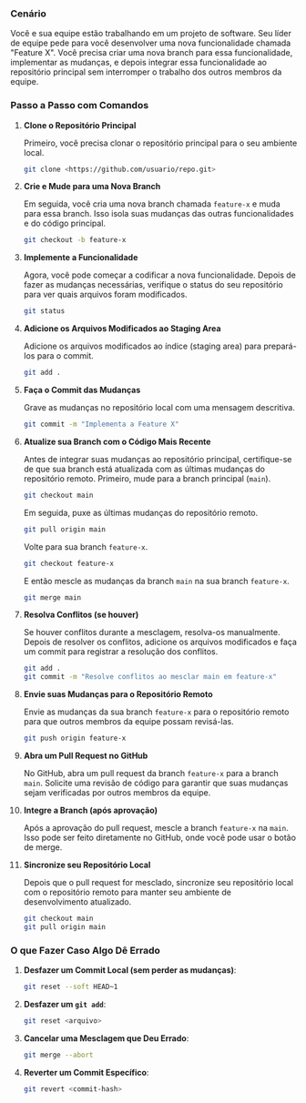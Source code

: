 ### Cenário

Você e sua equipe estão trabalhando em um projeto de software. Seu líder de equipe pede para você desenvolver uma nova funcionalidade chamada "Feature X". Você precisa criar uma nova branch para essa funcionalidade, implementar as mudanças, e depois integrar essa funcionalidade ao repositório principal sem interromper o trabalho dos outros membros da equipe.

### Passo a Passo com Comandos

1. **Clone o Repositório Principal**
    
    Primeiro, você precisa clonar o repositório principal para o seu ambiente local.
    
    ```bash
    git clone <https://github.com/usuario/repo.git>
    
    ```
    
2. **Crie e Mude para uma Nova Branch**
    
    Em seguida, você cria uma nova branch chamada `feature-x` e muda para essa branch. Isso isola suas mudanças das outras funcionalidades e do código principal.
    
    ```bash
    git checkout -b feature-x
    
    ```
    
3. **Implemente a Funcionalidade**
    
    Agora, você pode começar a codificar a nova funcionalidade. Depois de fazer as mudanças necessárias, verifique o status do seu repositório para ver quais arquivos foram modificados.
    
    ```bash
    git status
    
    ```
    
4. **Adicione os Arquivos Modificados ao Staging Area**
    
    Adicione os arquivos modificados ao índice (staging area) para prepará-los para o commit.
    
    ```bash
    git add .
    
    ```
    
5. **Faça o Commit das Mudanças**
    
    Grave as mudanças no repositório local com uma mensagem descritiva.
    
    ```bash
    git commit -m "Implementa a Feature X"
    
    ```
    
6. **Atualize sua Branch com o Código Mais Recente**
    
    Antes de integrar suas mudanças ao repositório principal, certifique-se de que sua branch está atualizada com as últimas mudanças do repositório remoto. Primeiro, mude para a branch principal (`main`).
    
    ```bash
    git checkout main
    
    ```
    
    Em seguida, puxe as últimas mudanças do repositório remoto.
    
    ```bash
    git pull origin main
    
    ```
    
    Volte para sua branch `feature-x`.
    
    ```bash
    git checkout feature-x
    
    ```
    
    E então mescle as mudanças da branch `main` na sua branch `feature-x`.
    
    ```bash
    git merge main
    
    ```
    
7. **Resolva Conflitos (se houver)**
    
    Se houver conflitos durante a mesclagem, resolva-os manualmente. Depois de resolver os conflitos, adicione os arquivos modificados e faça um commit para registrar a resolução dos conflitos.
    
    ```bash
    git add .
    git commit -m "Resolve conflitos ao mesclar main em feature-x"
    
    ```
    
8. **Envie suas Mudanças para o Repositório Remoto**
    
    Envie as mudanças da sua branch `feature-x` para o repositório remoto para que outros membros da equipe possam revisá-las.
    
    ```bash
    git push origin feature-x
    
    ```
    
9. **Abra um Pull Request no GitHub**
    
    No GitHub, abra um pull request da branch `feature-x` para a branch `main`. Solicite uma revisão de código para garantir que suas mudanças sejam verificadas por outros membros da equipe.
    
10. **Integre a Branch (após aprovação)**
    
    Após a aprovação do pull request, mescle a branch `feature-x` na `main`. Isso pode ser feito diretamente no GitHub, onde você pode usar o botão de merge.
    
11. **Sincronize seu Repositório Local**
    
    Depois que o pull request for mesclado, sincronize seu repositório local com o repositório remoto para manter seu ambiente de desenvolvimento atualizado.
    
    ```bash
    git checkout main
    git pull origin main
    
    ```
    

### O que Fazer Caso Algo Dê Errado

1. **Desfazer um Commit Local (sem perder as mudanças)**:
    
    ```bash
    git reset --soft HEAD~1
    
    ```
    
2. **Desfazer um `git add`**:
    
    ```bash
    git reset <arquivo>
    
    ```
    
3. **Cancelar uma Mesclagem que Deu Errado**:
    
    ```bash
    git merge --abort
    
    ```
    
4. **Reverter um Commit Específico**:
    
    ```bash
    git revert <commit-hash>
    
    ```
    

